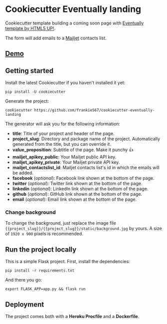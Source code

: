 # Cookiecutter Eventually landing

Cookiecutter template building a coming soon page with [Eventually template by HTML5 UP!](https://html5up.net/eventually).

The form will add emails to a [Mailjet](https://www.mailjet.com/) contacts list.

## [Demo](https://eventually-landing.herokuapp.com/)

## Getting started

Install the latest Cookiecutter if you haven't installed it yet:

```
pip install -U cookiecutter
```

Generate the project:

```
cookiecutter https://github.com/frankie567/cookiecutter-eventually-landing
```

The generator will ask you for the following information:
* **title**: Title of your project and header of the page.
* **project_slug**: Directory and package name of the project. Automatically generated from the title, but you can override it.
* **value_proposition**: Subtitle of the page. Make it punchy 👍
* **mailjet_apikey_public**: Your Mailjet public API key.
* **mailjet_apikey_private**: Your Mailjet private API key.
* **mailjet_contactslist_id**: Mailjet contacts list's id in which the emails will be added.
* **facebook** (*optional*): Facebook link shown at the bottom of the page.
* **twitter** (*optional*): Twitter link shown at the bottom of the page.
* **linkedin** (*optional*): LinkedIn link shown at the bottom of the page.
* **github** (*optional*): GitHub link shown at the bottom of the page.
* **email** (*optional*): Email link shown at the bottom of the page.

### Change background

To change the background, just replace the image file `{{project_slug}}/{{project_slug}}/static/background.jpg` by yours. A size of `1920 x 900` pixels is recommended.

## Run the project locally

This is a simple Flask project. First, install the dependencies:

```
pip install -r requirements.txt
```

And there you go:

```
export FLASK_APP=app.py && flask run
```

## Deployment

The project comes both with a **Heroku Procfile** and a **Dockerfile**.
